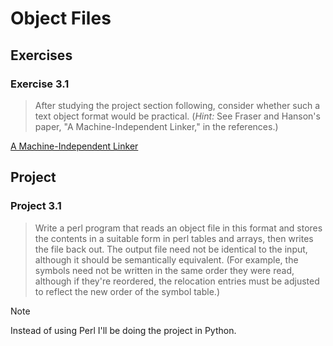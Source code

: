 # Object Files

## Exercises

### Exercise 3.1

> After studying the project section following, consider whether such a text object format would be practical. (*Hint:*
> See Fraser and Hanson's paper, "A Machine-Independent Linker," in the references.)

[A Machine-Independent Linker](https://www.researchgate.net/publication/220281730_A_Machine-Independent_Linker)

## Project

### Project 3.1

> Write a perl program that reads an object file in this format and stores the contents in a suitable form in perl
> tables and arrays, then writes the file back out. The output file need not be identical to the input, although it
> should be semantically equivalent. (For example, the symbols need not be written in the same order they were read,
> although if they're reordered, the relocation entries must be adjusted to reflect the new order of the symbol table.)

> [!NOTE]
> Instead of using Perl I'll be doing the project in Python.
